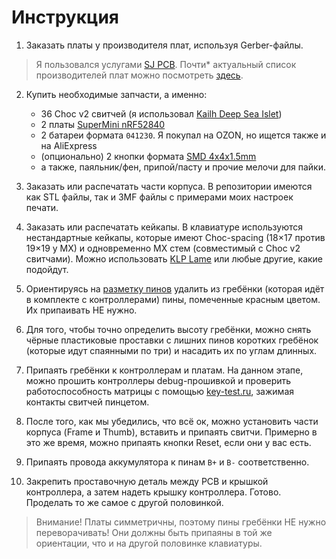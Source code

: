 # Инструкция

1. Заказать платы у производителя плат, используя Gerber-файлы.
   
> Я пользовался услугами [SJ PCB](https://aliexpress.ru/store/129841).
> Почти* актуальный список производителей плат можно посмотреть [здесь](https://t.me/devAlphaSierra/359).

2. Купить необходимые запчасти, а именно:
	- 36 Choc v2 свитчей (я использовал [Kailh Deep Sea Islet](https://aliexpress.ru/item/1005004684367347.html?spm=a2g2w.orderdetail.0.0.1cb14aa6TeBgaj&sku_id=12000040713238946))
	- 2 платы [SuperMini nRF52840](https://aliexpress.ru/item/1005008099333183.html)
	- 2 батареи формата `041230`. Я покупал на OZON, но ищется также и на AliExpress
	- (опционально) 2 кнопки формата [SMD 4x4x1.5mm](https://aliexpress.ru/item/32802382507.html)
	- а также, паяльник/фен, припой/пасту и прочие мелочи для пайки.

3. Заказать или распечатать части корпуса. В репозитории имеются как STL файлы, так и 3MF файлы с примерами моих настроек печати.

4. Заказать или распечатать кейкапы. В клавиатуре используются нестандартные кейкапы, которые имеют Choc-spacing (18×17 против 19×19 у MX) и одновременно MX стем (совместимый с Choc v2 свитчами). Можно использовать [KLP Lame](https://github.com/braindefender/KLP-Lame-Keycaps) или любые другие, какие подойдут.

5. Ориентируясь на [разметку пинов](./pin_layout.png) удалить из гребёнки (которая идёт в комплекте с контроллерами) пины, помеченные красным цветом. Их припаивать НЕ нужно.

6. Для того, чтобы точно определить высоту гребёнки, можно снять чёрные пластиковые проставки с лишних пинов коротких гребёнок (которые идут спаянными по три) и насадить их по углам длинных.

7. Припаять гребёнки к контроллерам и платам. На данном этапе, можно прошить контроллеры debug-прошивкой и проверить работоспособность матрицы с помощью [key-test.ru](https://key-test.ru), зажимая контакты свитчей пинцетом.

8. После того, как мы убедились, что всё ок, можно установить части корпуса (Frame и Thumb), вставить и припаять свитчи. Примерно в это же время, можно припаять кнопки Reset, если они у вас есть.

9. Припаять провода аккумулятора к пинам `B+` и `B-` соответственно.

10. Закрепить проставочную деталь между PCB и крышкой контроллера, а затем надеть крышку контроллера. Готово. Проделать то же самое с другой половинкой.

> Внимание! Платы симметричны, поэтому пины гребёнки НЕ нужно переворачивать! Они должны быть припаяны в той же ориентации, что и на другой половинке клавиатуры.